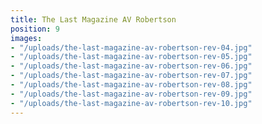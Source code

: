 ```yaml
---
title: The Last Magazine AV Robertson
position: 9
images:
- "/uploads/the-last-magazine-av-robertson-rev-04.jpg"
- "/uploads/the-last-magazine-av-robertson-rev-05.jpg"
- "/uploads/the-last-magazine-av-robertson-rev-06.jpg"
- "/uploads/the-last-magazine-av-robertson-rev-07.jpg"
- "/uploads/the-last-magazine-av-robertson-rev-08.jpg"
- "/uploads/the-last-magazine-av-robertson-rev-09.jpg"
- "/uploads/the-last-magazine-av-robertson-rev-10.jpg"
---
```


